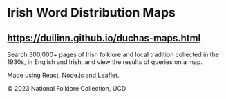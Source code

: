 # Irish Word Distribution Maps

## https://duilinn.github.io/duchas-maps.html

Search 300,000+ pages of Irish folklore and local tradition collected in the 1930s, in English and Irish, and view the results of queries on a map.

Made using React, Node.js and Leaflet.
                        
© 2023 National Folklore Collection, UCD